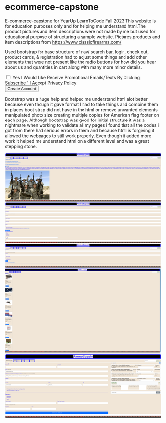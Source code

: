 # ecommerce-capstone
E-commerce-capstone for YearUp LearnToCode Fall 2023
This website is for education purposes only and for helping me understand html.The product pictures and item descriptions were not made by me but used for educational purpose of structuring a  sample website.
Pictures,products and item descriptions from https://www.classicfirearms.com/

Used bootstrap for base structure of nav/ search bar, login, check out, product cards, & registration had to adjust some things and add other elements that were not present like the radio buttons for how did you hear about us and quantities in cart along with many more minor details.
     <div class="mb-3 form-check">
        <input type="checkbox" class="form-check-input" id="exampleCheck1">
        <label class="form-check-label" for="exampleCheck1"> Yes I Would Like Receive Promotional Emails/Texts By
          Clicking Subscribe ' I Accept <a href="">Privacy Policy</a> </label>
      </div>
      <button type="submit" class="btn btn-primary"> Create Account</button>
    </form>

  
  
Bootstrap was a huge help and helped me understand html alot better because even though it gave format I had to take things and combine them in places boot strap did not have in the html or remove unwanted elements 
manipulated photo size creating multiple copies for American flag footer on each page.
Although bootstrap was good for initial structure it was a nightmare when working to validate all my pages i found that all the codes i got from there had serious errors in them and because html is forgiving it allowed the webpages to still work properly. Even though it added more work it helped me understand html on a different level and was a great stepping stone.


<img src="/images/homepage.png">
<img src="/images/signup.png">
<img src="/images/loginpage.png">
<img src="/images/products.png">
<img src="/images/checkoutpage.png">